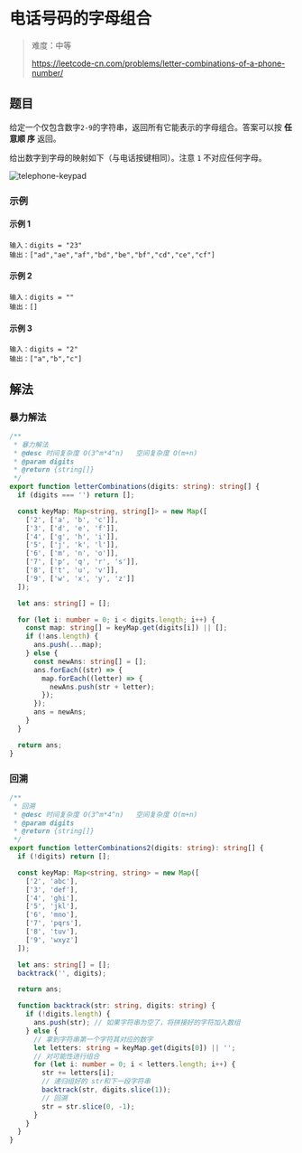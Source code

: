 # 电话号码的字母组合

> 难度：中等
>
> https://leetcode-cn.com/problems/letter-combinations-of-a-phone-number/

## 题目

给定一个仅包含数字`2-9`的字符串，返回所有它能表示的字母组合。答案可以按 **任意顺
序** 返回。

给出数字到字母的映射如下（与电话按键相同）。注意 `1` 不对应任何字母。

![telephone-keypad](https://user-images.githubusercontent.com/88995580/159103307-fb639c62-4a3c-4ed0-bc59-c1d3ddc75620.png)

### 示例

#### 示例 1

```
输入：digits = "23"
输出：["ad","ae","af","bd","be","bf","cd","ce","cf"]
```

#### 示例 2

```
输入：digits = ""
输出：[]
```

#### 示例 3

```
输入：digits = "2"
输出：["a","b","c"]
```

## 解法

### 暴力解法

```typescript
/**
 * 暴力解法
 * @desc 时间复杂度 O(3^m*4^n)   空间复杂度 O(m+n)
 * @param digits
 * @return {string[]}
 */
export function letterCombinations(digits: string): string[] {
  if (digits === '') return [];

  const keyMap: Map<string, string[]> = new Map([
    ['2', ['a', 'b', 'c']],
    ['3', ['d', 'e', 'f']],
    ['4', ['g', 'h', 'i']],
    ['5', ['j', 'k', 'l']],
    ['6', ['m', 'n', 'o']],
    ['7', ['p', 'q', 'r', 's']],
    ['8', ['t', 'u', 'v']],
    ['9', ['w', 'x', 'y', 'z']]
  ]);

  let ans: string[] = [];

  for (let i: number = 0; i < digits.length; i++) {
    const map: string[] = keyMap.get(digits[i]) || [];
    if (!ans.length) {
      ans.push(...map);
    } else {
      const newAns: string[] = [];
      ans.forEach((str) => {
        map.forEach((letter) => {
          newAns.push(str + letter);
        });
      });
      ans = newAns;
    }
  }

  return ans;
}
```

### 回溯

```typescript
/**
 * 回溯
 * @desc 时间复杂度 O(3^m*4^n)   空间复杂度 O(m+n)
 * @param digits
 * @return {string[]}
 */
export function letterCombinations2(digits: string): string[] {
  if (!digits) return [];

  const keyMap: Map<string, string> = new Map([
    ['2', 'abc'],
    ['3', 'def'],
    ['4', 'ghi'],
    ['5', 'jkl'],
    ['6', 'mno'],
    ['7', 'pqrs'],
    ['8', 'tuv'],
    ['9', 'wxyz']
  ]);

  let ans: string[] = [];
  backtrack('', digits);

  return ans;

  function backtrack(str: string, digits: string) {
    if (!digits.length) {
      ans.push(str); // 如果字符串为空了，将拼接好的字符加入数组
    } else {
      // 拿到字符串第一个字符其对应的数字
      let letters: string = keyMap.get(digits[0]) || '';
      // 对可能性进行组合
      for (let i: number = 0; i < letters.length; i++) {
        str += letters[i];
        // 递归组好的 str和下一段字符串
        backtrack(str, digits.slice(1));
        // 回溯
        str = str.slice(0, -1);
      }
    }
  }
}
```

